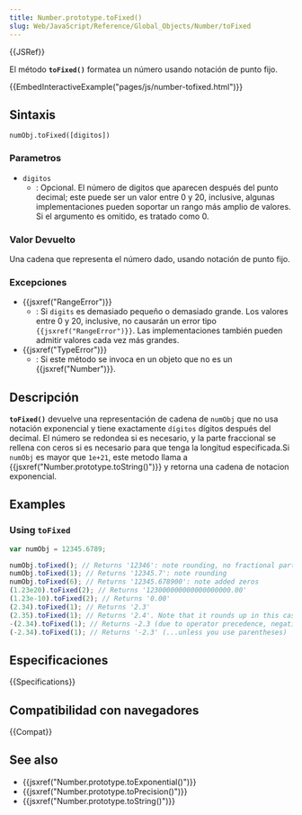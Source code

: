 ```yaml
---
title: Number.prototype.toFixed()
slug: Web/JavaScript/Reference/Global_Objects/Number/toFixed
---
```


{{JSRef}}

El método **`toFixed()`** formatea un número usando notación de punto fijo.

{{EmbedInteractiveExample("pages/js/number-tofixed.html")}}

## Sintaxis

```
numObj.toFixed([digitos])
```

### Parametros

- `digitos`
  - : Opcional. El número de digitos que aparecen después del punto decimal; este puede ser un valor entre 0 y 20, inclusive, algunas implementaciones pueden soportar un rango más amplio de valores. Si el argumento es omitido, es tratado como 0.

### Valor Devuelto

Una cadena que representa el número dado, usando notación de punto fijo.

### Excepciones

- {{jsxref("RangeError")}}
  - : Si `digits` es demasiado pequeño o demasiado grande. Los valores entre 0 y 20, inclusive, no causarán un error tipo `{{jsxref("RangeError")}}`. Las implementaciones también pueden admitir valores cada vez más grandes.
- {{jsxref("TypeError")}}
  - : Si este método se invoca en un objeto que no es un {{jsxref("Number")}}.

## Descripción

**`toFixed()`** devuelve una representación de cadena de `numObj` que no usa notación exponencial y tiene exactamente `dígitos` dígitos después del decimal. El número se redondea si es necesario, y la parte fraccional se rellena con ceros si es necesario para que tenga la longitud especificada.Si `numObj` es mayor que `1e+21`, este metodo llama a {{jsxref("Number.prototype.toString()")}} y retorna una cadena de notacion exponencial.

## Examples

### Using `toFixed`

```js
var numObj = 12345.6789;

numObj.toFixed(); // Returns '12346': note rounding, no fractional part
numObj.toFixed(1); // Returns '12345.7': note rounding
numObj.toFixed(6); // Returns '12345.678900': note added zeros
(1.23e20).toFixed(2); // Returns '123000000000000000000.00'
(1.23e-10).toFixed(2); // Returns '0.00'
(2.34).toFixed(1); // Returns '2.3'
(2.35).toFixed(1); // Returns '2.4'. Note that it rounds up in this case.
-(2.34).toFixed(1); // Returns -2.3 (due to operator precedence, negative number literals don't return a string...)
(-2.34).toFixed(1); // Returns '-2.3' (...unless you use parentheses)
```

## Especificaciones

{{Specifications}}

## Compatibilidad con navegadores

{{Compat}}

## See also

- {{jsxref("Number.prototype.toExponential()")}}
- {{jsxref("Number.prototype.toPrecision()")}}
- {{jsxref("Number.prototype.toString()")}}
